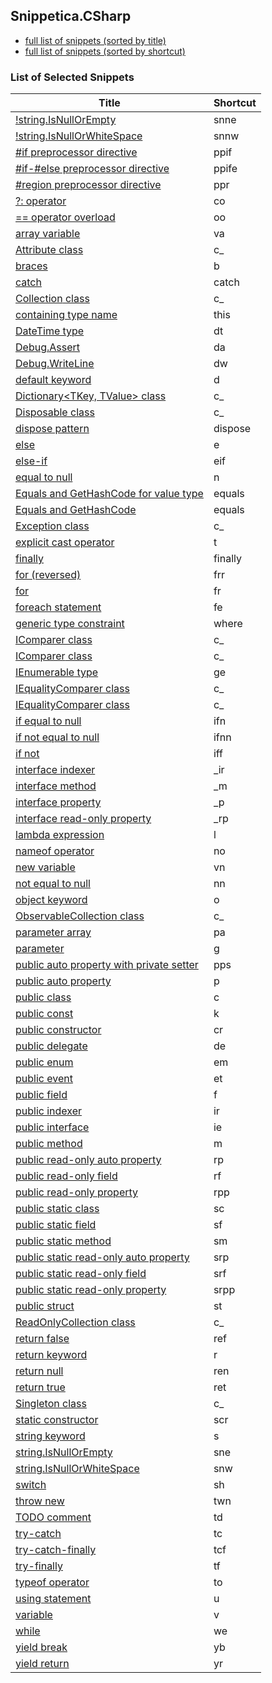 ﻿## Snippetica.CSharp

* [full list of snippets (sorted by title)](SnippetsByTitle.md)
* [full list of snippets (sorted by shortcut)](SnippetsByShortcut.md)

### List of Selected Snippets

Title | Shortcut
----- | --------
[!string.IsNullOrEmpty](StringIsNotNullOrEmpty.snippet)|snne
[!string.IsNullOrWhiteSpace](StringIsNotNullOrWhiteSpace.snippet)|snnw
[#if preprocessor directive](PreprocessorDirectiveIf.snippet)|ppif
[#if-#else preprocessor directive](PreprocessorDirectiveIfElse.snippet)|ppife
[#region preprocessor directive](PreprocessorDirectiveRegion.snippet)|ppr
[?: operator](ConditionalOperator.snippet)|co
[== operator overload](OperatorOverloadEquality.snippet)|oo
[array variable](_AutoGenerated\ArrayOfTVariable.snippet)|va
[Attribute class](AttributeClass.snippet)|c_
[braces](Braces.snippet)|b
[catch](Catch.snippet)|catch
[Collection<T> class](CollectionOfTClass.snippet)|c_
[containing type name](ContainingTypeName.snippet)|this
[DateTime type](DateTimeType.snippet)|dt
[Debug.Assert](DebugAssert.snippet)|da
[Debug.WriteLine](DebugWriteLine.snippet)|dw
[default keyword](DefaultKeyword.snippet)|d
[Dictionary<TKey, TValue> class](DictionaryOfTKeyTValueClass.snippet)|c_
[Disposable class](DisposableClass.snippet)|c_
[dispose pattern](Dispose.snippet)|dispose
[else](Else.snippet)|e
[else-if](ElseIf.snippet)|eif
[equal to null](EqualToNull.snippet)|n
[Equals and GetHashCode for value type](EqualsAndGetHashCodeForValueType.snippet)|equals
[Equals and GetHashCode](EqualsAndGetHashCode.snippet)|equals
[Exception class](ExceptionClass.snippet)|c_
[explicit cast operator](ExplicitCastOperator.snippet)|t
[finally](Finally.snippet)|finally
[for (reversed)](ForReversed.snippet)|frr
[for](For.snippet)|fr
[foreach statement](Foreach.snippet)|fe
[generic type constraint](GenericTypeConstraint.snippet)|where
[IComparer class](IComparerClass.snippet)|c_
[IComparer<T> class](IComparerOfTClass.snippet)|c_
[IEnumerable<T> type](_AutoGenerated\IEnumerableOfTType.snippet)|ge
[IEqualityComparer class](IEqualityComparerClass.snippet)|c_
[IEqualityComparer<T> class](IEqualityComparerOfTClass.snippet)|c_
[if equal to null](IfEqualToNull.snippet)|ifn
[if not equal to null](IfNotEqualToNull.snippet)|ifnn
[if not](IfNot.snippet)|iff
[interface indexer](_AutoGenerated\InterfaceIndexer.snippet)|_ir
[interface method](_AutoGenerated\InterfaceMethod.snippet)|_m
[interface property](_AutoGenerated\InterfaceProperty.snippet)|_p
[interface read-only property](_AutoGenerated\InterfaceReadOnlyProperty.snippet)|_rp
[lambda expression](LambdaExpression.snippet)|l
[nameof operator](NameOfOperator.snippet)|no
[new variable](_AutoGenerated\NewVariable.snippet)|vn
[not equal to null](NotEqualToNull.snippet)|nn
[object keyword](ObjectKeyword.snippet)|o
[ObservableCollection<T> class](ObservableCollectionOfTClass.snippet)|c_
[parameter array ](_AutoGenerated\ParameterArray.snippet)|pa
[parameter](_AutoGenerated\TypeParameter.snippet)|g
[public auto property with private setter](_AutoGenerated\PublicAutoPropertyWithPrivateSet.snippet)|pps
[public auto property](_AutoGenerated\PublicAutoProperty.snippet)|p
[public class](_AutoGenerated\PublicClass.snippet)|c
[public const](_AutoGenerated\PublicConst.snippet)|k
[public constructor](_AutoGenerated\PublicConstructor.snippet)|cr
[public delegate](_AutoGenerated\PublicDelegate.snippet)|de
[public enum](_AutoGenerated\PublicEnum.snippet)|em
[public event](_AutoGenerated\PublicEvent.snippet)|et
[public field](_AutoGenerated\PublicField.snippet)|f
[public indexer](_AutoGenerated\PublicIndexer.snippet)|ir
[public interface](_AutoGenerated\PublicInterface.snippet)|ie
[public method](_AutoGenerated\PublicMethod.snippet)|m
[public read-only auto property](_AutoGenerated\PublicReadOnlyAutoProperty.snippet)|rp
[public read-only field](_AutoGenerated\PublicReadOnlyField.snippet)|rf
[public read-only property](_AutoGenerated\PublicReadOnlyProperty.snippet)|rpp
[public static class](_AutoGenerated\PublicStaticClass.snippet)|sc
[public static field](_AutoGenerated\PublicStaticField.snippet)|sf
[public static method](_AutoGenerated\PublicStaticMethod.snippet)|sm
[public static read-only auto property](_AutoGenerated\PublicStaticReadOnlyAutoProperty.snippet)|srp
[public static read-only field](_AutoGenerated\PublicStaticReadOnlyField.snippet)|srf
[public static read-only property](_AutoGenerated\PublicStaticReadOnlyProperty.snippet)|srpp
[public struct](_AutoGenerated\PublicStruct.snippet)|st
[ReadOnlyCollection<T> class](ReadOnlyCollectionOfTClass.snippet)|c_
[return false](ReturnFalse.snippet)|ref
[return keyword](ReturnKeyword.snippet)|r
[return null](ReturnNull.snippet)|ren
[return true](ReturnTrue.snippet)|ret
[Singleton class](SingletonClass.snippet)|c_
[static constructor](StaticConstructor.snippet)|scr
[string keyword](StringKeyword.snippet)|s
[string.IsNullOrEmpty](StringIsNullOrEmpty.snippet)|sne
[string.IsNullOrWhiteSpace](StringIsNullOrWhiteSpace.snippet)|snw
[switch](Switch.snippet)|sh
[throw new](ThrowNew.snippet)|twn
[TODO comment](TodoComment.snippet)|td
[try-catch](TryCatch.snippet)|tc
[try-catch-finally](TryCatchFinally.snippet)|tcf
[try-finally](TryFinally.snippet)|tf
[typeof operator](TypeOfOperator.snippet)|to
[using statement](Using.snippet)|u
[variable](_AutoGenerated\Variable.snippet)|v
[while](While.snippet)|we
[yield break](YieldBreak.snippet)|yb
[yield return](YieldReturn.snippet)|yr
